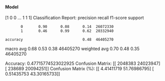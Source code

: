 #### Model
[1 0 0 ... 1 1 1]
Classification Report:
              precision    recall  f1-score   support

           0       0.90      0.08      0.14  26072330
           1       0.46      0.99      0.62  20332940

    accuracy                           0.48  46405270
   macro avg       0.68      0.53      0.38  46405270
weighted avg       0.70      0.48      0.35  46405270

Accuracy: 0.47715774523022925
Confusion Matrix:
[[ 2048383 24023947]
 [  238689 20094251]]
Confusion Matrix (%):
[[ 4.41411719 51.76986795]
 [ 0.51435753 43.30165733]]
